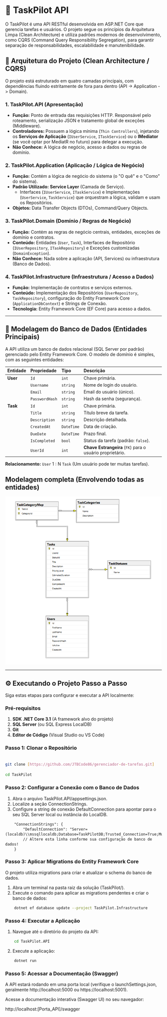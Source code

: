 # 🚀 TaskPilot API

O TaskPilot é uma API RESTful desenvolvida em ASP.NET Core que gerencia tarefas e usuários. O projeto segue os princípios da Arquitetura Limpa (Clean Architecture) e utiliza padrões modernos de desenvolvimento, como CQRS (Command Query Responsibility Segregation), para garantir separação de responsabilidades, escalabilidade e manutenibilidade.

## 📐 Arquitetura do Projeto (Clean Architecture / CQRS)

O projeto está estruturado em quatro camadas principais, com dependências fluindo estritamente de fora para dentro (API -> Application -> Domain).

### 1. TaskPilot.API (Apresentação)
- **Função:** Ponto de entrada das requisições HTTP. Responsável pelo roteamento, serialização JSON e tratamento global de exceções (Middleware).
- **Controladores:** Possuem a lógica mínima (`Thin Controllers`), injetando os **Serviços de Aplicação** (`IUserService`, `ITaskService`) ou o **IMediator** (se você optar por MediatR no futuro) para delegar a execução.
- **Não Conhece:** A lógica de negócio, acesso a dados ou regras de domínio.

### 2. TaskPilot.Application (Aplicação / Lógica de Negócio)
- **Função:** Contém a lógica de negócio do sistema (o "O quê" e o "Como" do sistema).
- **Padrão Utilizado:** **Service Layer** (Camada de Serviço).
    - Interfaces (`IUserService`, `ITaskService`) e Implementações (`UserService`, `TaskService`) que orquestram a lógica, validam e usam os Repositórios.
- **Objetos:** Data Transfer Objects (DTOs), Command/Query Objects.

### 3. TaskPilot.Domain (Domínio / Regras de Negócio)
- **Função:** Contém as regras de negócio centrais, entidades, exceções de domínio e contratos.
- **Conteúdo:** Entidades (`User`, `Task`), Interfaces de Repositório (`IUserRepository`, `ITaskRepository`) e Exceções customizadas (`DomainException`).
- **Não Conhece:** Nada sobre a aplicação (API, Services) ou infraestrutura (Banco de Dados).

### 4. TaskPilot.Infrastructure (Infraestrutura / Acesso a Dados)
- **Função:** Implementação de contratos e serviços externos.
- **Conteúdo:** Implementação dos Repositórios (`UserRepository`, `TaskRepository`), configuração do Entity Framework Core (`ApplicationDbContext`) e Strings de Conexão.
- **Tecnologia:** Entity Framework Core (EF Core) para acesso a dados.

---

## 💾 Modelagem do Banco de Dados (Entidades Principais)

A API utiliza um banco de dados relacional (SQL Server por padrão) gerenciado pelo Entity Framework Core. O modelo de domínio é simples, com as seguintes entidades:

| Entidade | Propriedade | Tipo | Descrição |
| :--- | :--- | :--- | :--- |
| **User** | `Id` | `int` | Chave primária. |
| | `Username` | `string` | Nome de login do usuário. |
| | `Email` | `string` | Email do usuário (único). |
| | `PasswordHash` | `string` | Hash da senha (segurança). |
| **Task** | `Id` | `int` | Chave primária. |
| | `Title` | `string` | Título breve da tarefa. |
| | `Description` | `string` | Descrição detalhada. |
| | `CreatedAt` | `DateTime` | Data de criação. |
| | `DueDate` | `DateTime` | Prazo final. |
| | `IsCompleted` | `bool` | Status da tarefa (padrão: `false`). |
| | `UserId` | `int` | **Chave Estrangeira** (`FK`) para o usuário proprietário. |

**Relacionamento:** `User` 1 : N `Task` (Um usuário pode ter muitas tarefas).

## Modelagem completa (Envolvendo todas as entidades)

<img src="./image/MER.png" alt="Modelo entidade e relacionamento">

---

## ⚙️ Executando o Projeto Passo a Passo

Siga estas etapas para configurar e executar a API localmente:

### Pré-requisitos

1.  **SDK .NET Core 3.1** (A framework alvo do projeto)
2.  **SQL Server** (ou SQL Express LocalDB)
3.  **Git**
4.  **Editor de Código** (Visual Studio ou VS Code)

### Passo 1: Clonar o Repositório

```bash

git clone [https://github.com/JTBCode86/gerenciador-de-tarefas.git]

cd TaskPilot

```

### Passo 2: Configurar a Conexão com o Banco de Dados

1. Abra o arquivo TaskPilot.API/appsettings.json.
2. Localize a seção ConnectionStrings.
3. Configure a string de conexão DefaultConnection para apontar para o seu SQL Server local ou instância do LocalDB.

``` Jason
    "ConnectionStrings": {
        "DefaultConnection": "Server=(localdb)\\mssqllocaldb;Database=TaskPilotDB;Trusted_Connection=True;MultipleActiveResultSets=true"
        // Altere esta linha conforme sua configuração de banco de dados!
    }
```

### Passo 3: Aplicar Migrations do Entity Framework Core

O projeto utiliza migrations para criar e atualizar o schema do banco de dados.

1. Abra um terminal na pasta raiz da solução (TaskPilot/).
2. Execute o comando para aplicar as migrations pendentes e criar o banco de dados:

```bash
    dotnet ef database update --project TaskPilot.Infrastructure
```

### Passo 4: Executar a Aplicação

1. Navegue até o diretório do projeto da API:

```bash
    cd TaskPilot.API
```

2. Execute a aplicação:

```bash
    dotnet run
```

### Passo 5: Acessar a Documentação (Swagger)

A API estará rodando em uma porta local (verifique o launchSettings.json, geralmente http://localhost:5000 ou https://localhost:5001).

Acesse a documentação interativa (Swagger UI) no seu navegador:

http://localhost:[Porta_API]/swagger